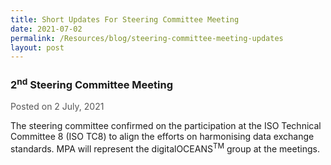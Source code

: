 ```yaml
---
title: Short Updates For Steering Committee Meeting
date: 2021-07-02
permalink: /Resources/blog/steering-committee-meeting-updates
layout: post
---
```




<h3><strong>2<sup>nd</sup> Steering Committee Meeting</strong></h3>

<div style="margin-top: 1rem; color: #565656;">Posted on 2 July, 2021</div>

<p>The steering committee confirmed on the participation at the ISO Technical Committee 8 (ISO TC8) to align the efforts on harmonising data exchange standards. MPA will represent the digitalOCEANS<sup>TM</sup> group at the meetings.</p>